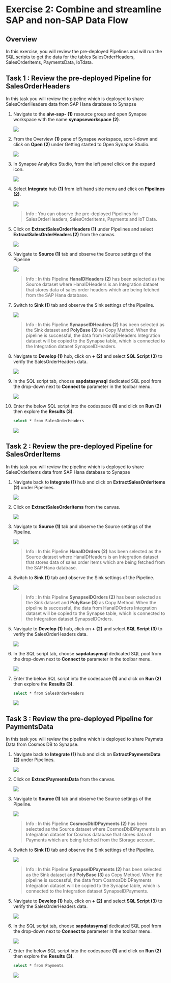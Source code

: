 # Exercise 2: Combine and streamline SAP and non-SAP Data Flow 


## Overview

In this exercise, you will review the pre-deployed Pipelines and will run the SQL scripts to get the data for the tables SalesOrderHeaders, SalesOrderItems, PaymentsData, IoTdata.


## Task 1 :  Review the pre-deployed Pipeline for SalesOrderHeaders

In this task you will review the pipeline which is deployed to share SalesOrderHeaders data from SAP Hana database to Synapse

1. Navigate to the **aiw-sap-<inject key="DeploymentID" enableCopy="false"/>** **(1)** resource group and open Synapse workspace with the name **synapseworkspace<inject key="DeploymentID" enableCopy="false"/>** **(2)**.

   ![](../Automated-Lab/media/opensynapsews.png)
   
2. From the Overview **(1)** pane of Synapse workspace, scroll-down and click on **Open** **(2)** under Getting started to Open Synapse Studio.

   ![](../Automated-Lab/media/opensynapse.png)
   
3. In Synapse Analytics Studio, from the left panel click on the expand icon.

   ![](../Automated-Lab/media/expand.png)
   
4. Select **Integrate** hub **(1)** from left hand side menu and click on **Pipelines** **(2)**.

    ![](../Automated-Lab/media/integratehub.png)

    >Info : You can observe the pre-deployed Pipelines for SalesOrderHeaders, SalesOrderItems, Payments and IoT Data.

5. Click on **ExtractSalesOrderHeaders (1)** under Pipelines and select **ExtractSalesOrderHeaders (2)** from the canvas.

    ![](../Automated-Lab/media/extractsalesorderheaders.png)

6. Navigate to **Source (1)** tab and observe the Source settings of the Pipeline

    ![](../Automated-Lab/media/headerssource.png)
    
    >Info : In this Pipeline **HanaIDHeaders (2)** has been selected as the Source dataset where HanaIDHeaders is an Integration dataset that stores data of sales order headers which are being fetched from the SAP Hana database.
    
7. Switch to **Sink (1)** tab and observe the Sink settings of the Pipeline.

    ![](../Automated-Lab/media/headerssink.png)
   
   >Info : In this Pipeline **SynapseIDHeaders (2)** has been selected as the Sink dataset and **PolyBase (3)** as Copy Method. When the pipeline is successful, the data from HanaIDHeaders Integration dataset will be copied to the Synapse table, which is connected to the Integration dataset SynapseIDHeaders.

  
8. Navigate to **Develop (1)** hub, click on **+** **(2)** and select **SQL Script (3)** to verify the SalesOrderHeaders data.

    ![](../Automated-Lab/media/sqlscriptheaders.png)
   
9. In the SQL script tab, choose **sapdatasynsql** dedicated SQL pool from the drop-down next to **Connect to** parameter in the toolbar menu.

    ![](../Automated-Lab/media/sapdatasql.png)

10.  Enter the below SQL script into the codespace **(1)** and click on **Run** **(2)** then explore the **Results** **(3)**.

     ```bash
     select * from SalesOrderHeaders
     ```

     ![](../Automated-Lab/media/reviewheaderdata.png)

## Task 2 :  Review the pre-deployed Pipeline for SalesOrderItems

In this task you will review the pipeline which is deployed to share SalesOrderItems data from SAP Hana database to Synapse


1. Navigate back to **Integrate (1)** hub and click on **ExtractSalesOrderItems (2)** under Pipelines.

   ![](../Automated-Lab/media/extractsalesorderitems.png)
   
2. Click on **ExtractSalesOrderItems** from the canvas.

    ![](../Automated-Lab/media/itemsfromcanvas.png)
    
3. Navigate to **Source (1)** tab and observe the Source settings of the Pipeline.

    ![](../Automated-Lab/media/sourceItems.png)
    
    >Info : In this Pipeline **HanaIDOrders (2)** has been selected as the Source dataset where HanaIDHeaders is an Integration dataset that stores data of sales order Items which are being fetched from the SAP Hana database.

4. Switch to **Sink (1)** tab and observe the Sink settings of the Pipeline.

    ![](../Automated-Lab/media/sinkItems.png)
    
     >Info : In this Pipeline **SynapseIDOrders (2)** has been selected as the Sink dataset and **PolyBase (3)** as Copy Method. When the pipeline is successful, the data from HanaIDOrders Integration dataset will be copied to the Synapse table, which is connected to the Integration dataset SynapseIDOrders.

5. Navigate to **Develop (1)** hub, click on **+** **(2)** and select **SQL Script (3)** to verify the SalesOrderHeaders data.

    ![](../Automated-Lab/media/sqlscriptheaders.png)
    
6. In the SQL script tab, choose **sapdatasynsql** dedicated SQL pool from the drop-down next to **Connect to** parameter in the toolbar menu.

    ![](../Automated-Lab/media/sapdatasql.png)
    
7.  Enter the below SQL script into the codespace **(1)** and click on **Run** **(2)** then explore the **Results** **(3)**.

     ```bash
     select * from SalesOrderHeaders
     ```

     ![](../Automated-Lab/media/reviewitemsdata1.png)
     
 ## Task 3 :  Review the pre-deployed Pipeline for PaymentsData

In this task you will review the pipeline which is deployed to share Paymets Data from Cosmos DB to Synapse.

1. Navigate back to **Integrate (1)** hub and click on **ExtractPaymentsData (2)** under Pipelines.

   ![](../Automated-Lab/media/extractpaymentdata.png)
   
2. Click on **ExtractPaymentsData** from the canvas.

    ![](../Automated-Lab/media/paymentfromcanvas.png)
    
3. Navigate to **Source (1)** tab and observe the Source settings of the Pipeline.

    ![](../Automated-Lab/media/sourcepayments.png)
    
    >Info : In this Pipeline **CosmosDbIDPayments (2)** has been selected as the Source dataset where CosmosDbIDPayments is an Integration dataset for Cosmos database that stores data of Payments which are being fetched from the Storage account.

4. Switch to **Sink (1)** tab and observe the Sink settings of the Pipeline.

    ![](../Automated-Lab/media/sinkpayments.png)
    
     >Info : In this Pipeline **SynapseIDPayments (2)** has been selected as the Sink dataset and **PolyBase (3)** as Copy Method. When the pipeline is successful, the data from CosmosDbIDPayments Integration dataset will be copied to the Synapse table, which is connected to the Integration dataset SynapseIDPayments.

5. Navigate to **Develop (1)** hub, click on **+** **(2)** and select **SQL Script (3)** to verify the SalesOrderHeaders data.

    ![](../Automated-Lab/media/sqlscriptheaders.png)
    
6. In the SQL script tab, choose **sapdatasynsql** dedicated SQL pool from the drop-down next to **Connect to** parameter in the toolbar menu.

    ![](../Automated-Lab/media/sapdatasql.png)
    
7.  Enter the below SQL script into the codespace **(1)** and click on **Run** **(2)** then explore the **Results** **(3)**.

     ```bash
     select * from Payments
     ```

     ![](../Automated-Lab/media/reviewpayments.png)

